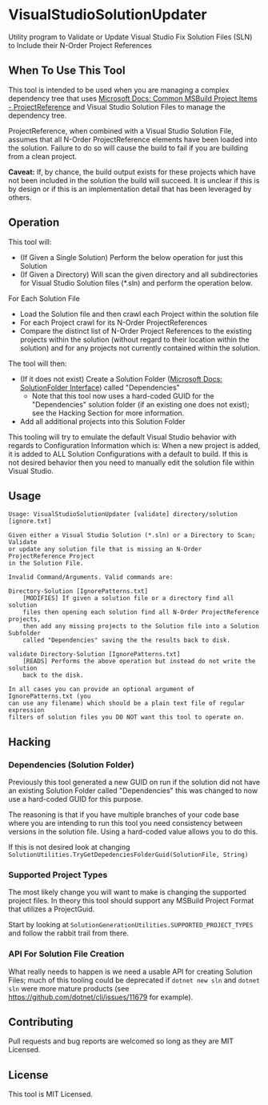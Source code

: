 # VisualStudioSolutionUpdater
Utility program to Validate or Update Visual Studio Fix Solution Files (SLN) to Include their N-Order Project References

## When To Use This Tool
This tool is intended to be used when you are managing a complex dependency tree that uses [Microsoft Docs: Common MSBuild Project Items - ProjectReference](https://docs.microsoft.com/en-us/visualstudio/msbuild/common-msbuild-project-items?view=vs-2017#projectreference) and Visual Studio Solution Files to manage the dependency tree.

ProjectReference, when combined with a Visual Studio Solution File, assumes that all N-Order ProjectReference elements have been loaded into the solution. Failure to do so will cause the build to fail if you are building from a clean project.

**Caveat:** If, by chance, the build output exists for these projects which have not been included in the solution the build will succeed. It is unclear if this is by design or if this is an implementation detail that has been leveraged by others.

## Operation
This tool will:

* (If Given a Single Solution) Perform the below operation for just this Solution
* (If Given a Directory) Will scan the given directory and all subdirectories for Visual Studio Solution files (*.sln) and perform the operation below.

For Each Solution File
* Load the Solution file and then crawl each Project within the solution file
* For each Project crawl for its N-Order ProjectReferences
* Compare the distinct list of N-Order Project References to the existing projects within the solution (without regard to their location within the solution) and for any projects not currently contained within the solution.

The tool will then:
* (If it does not exist) Create a Solution Folder ([Microsoft Docs: SolutionFolder Interface](https://docs.microsoft.com/en-us/dotnet/api/envdte80.solutionfolder?view=visualstudiosdk-2017)) called "Dependencies"
    * Note that this tool now uses a hard-coded GUID for the "Dependencies" solution folder (if an existing one does not exist); see the Hacking Section for more information.
* Add all additional projects into this Solution Folder

This tooling will try to emulate the default Visual Studio behavior with regards to Configuration Information which is: When a new project is added, it is added to ALL Solution Configurations with a default to build. If this is not desired behavior then you need to manually edit the solution file within Visual Studio.

## Usage
```
Usage: VisualStudioSolutionUpdater [validate] directory/solution [ignore.txt]

Given either a Visual Studio Solution (*.sln) or a Directory to Scan; Validate
or update any solution file that is missing an N-Order ProjectReference Project
in the Solution File.

Invalid Command/Arguments. Valid commands are:

Directory-Solution [IgnorePatterns.txt]
    [MODIFIES] If given a solution file or a directory find all solution
    files then opening each solution find all N-Order ProjectReference projects,
    then add any missing projects to the Solution file into a Solution Subfolder
    called "Dependencies" saving the the results back to disk.

validate Directory-Solution [IgnorePatterns.txt]
    [READS] Performs the above operation but instead do not write the solution
    back to the disk.

In all cases you can provide an optional argument of IgnorePatterns.txt (you
can use any filename) which should be a plain text file of regular expression
filters of solution files you DO NOT want this tool to operate on.
```

## Hacking
### Dependencies (Solution Folder)
Previously this tool generated a new GUID on run if the solution did not have an existing Solution Folder called "Dependencies" this was changed to now use a hard-coded GUID for this purpose.

The reasoning is that if you have multiple branches of your code base where you are intending to run this tool you need consistency between versions in the solution file. Using a hard-coded value allows you to do this.

If this is not desired look at changing `SolutionUtilities.TryGetDepedenciesFolderGuid(SolutionFile, String)`

### Supported Project Types
The most likely change you will want to make is changing the supported project files. In theory this tool should support any MSBuild Project Format that utilizes a ProjectGuid.

Start by looking at `SolutionGenerationUtilities.SUPPORTED_PROJECT_TYPES` and follow the rabbit trail from there.

### API For Solution File Creation
What really needs to happen is we need a usable API for creating Solution Files; much of this tooling could be deprecated if `dotnet new sln` and `dotnet sln` were more mature products (see https://github.com/dotnet/cli/issues/11679 for example).

## Contributing
Pull requests and bug reports are welcomed so long as they are MIT Licensed.

## License
This tool is MIT Licensed.
